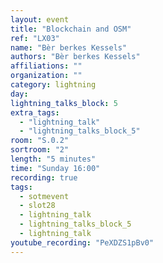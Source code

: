 ```yaml
---
layout: event
title: "Blockchain and OSM"
ref: "LX03"
name: "Bèr berkes Kessels"
authors: "Bèr berkes Kessels"
affiliations: ""
organization: ""
category: lightning
day: 
lightning_talks_block: 5
extra_tags:
  - "lightning_talk"
  - "lightning_talks_block_5"
room: "S.0.2"
sortroom: "2"
length: "5 minutes"
time: "Sunday 16:00"
recording: true
tags:
  - sotmevent
  - slot28
  - lightning_talk
  - lightning_talks_block_5
  - lightning_talk
youtube_recording: "PeXDZS1pBv0"
---
```

